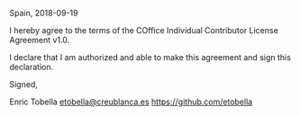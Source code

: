Spain, 2018-09-19

I hereby agree to the terms of the COffice Individual Contributor License
Agreement v1.0.

I declare that I am authorized and able to make this agreement and sign this
declaration.

Signed,

Enric Tobella etobella@creublanca.es https://github.com/etobella
